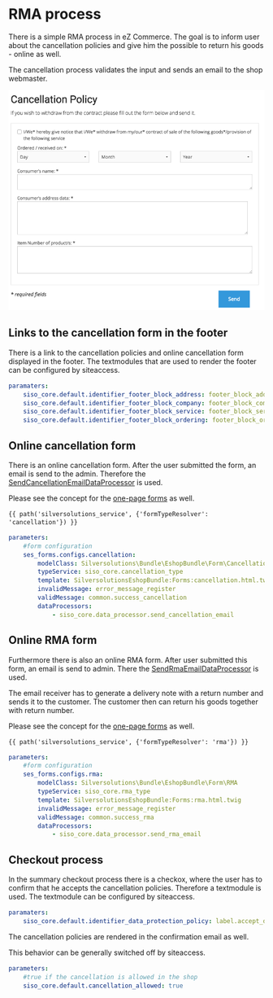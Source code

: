 # RMA process

There is a simple RMA process in eZ Commerce. The goal is to inform user about the cancellation policies and give him the possible to return his goods - online as well.

The cancellation process validates the input and sends an email to the shop webmaster. 

![](../../img/rma_process.png)

## Links to the cancellation form in the footer

There is a link to the cancellation policies and online cancellation form displayed in the footer. The textmodules that are used to render the footer can be configured by siteaccess.

``` yaml
paramaters:
    siso_core.default.identifier_footer_block_address: footer_block_address
    siso_core.default.identifier_footer_block_company: footer_block_company
    siso_core.default.identifier_footer_block_service: footer_block_service
    siso_core.default.identifier_footer_block_ordering: footer_block_ordering
```

## Online cancellation form

There is an online cancellation form. After the user submitted the form, an email is send to the admin. Therefore the [SendCancellationEmailDataProcessor](../../one_page_forms/one_page_forms_api/dataprocessors/dataprocessors_after_submitting/sendcancellationemaildataprocessor.md) is used.

Please see the concept for the [one-page forms](../../one_page_forms/one_page_forms.md) as well.

``` html+twig
{{ path('silversolutions_service', {'formTypeResolver': 'cancellation'}) }}
```

``` yaml
parameters:
    #form configuration
    ses_forms.configs.cancellation:
        modelClass: Silversolutions\Bundle\EshopBundle\Form\Cancellation
        typeService: siso_core.cancellation_type
        template: SilversolutionsEshopBundle:Forms:cancellation.html.twig
        invalidMessage: error_message_register
        validMessage: common.success_cancellation
        dataProcessors:
            - siso_core.data_processor.send_cancellation_email
```

## Online RMA form

Furthermore there is also an online RMA form. After user submitted this form, an email is send to admin. There the [SendRmaEmailDataProcessor](../../one_page_forms/one_page_forms_api/dataprocessors/dataprocessors_after_submitting/sendrmaemaildataprocessor.md) is used.

The email receiver has to generate a delivery note with a return number and sends it to the customer. The customer then can return his goods together with return number.

Please see the concept for the [one-page forms](../../one_page_forms/one_page_forms.md) as well.

``` html+twig
{{ path('silversolutions_service', {'formTypeResolver': 'rma'}) }}
```

``` yaml
parameters:
    #form configuration
    ses_forms.configs.rma:
        modelClass: Silversolutions\Bundle\EshopBundle\Form\RMA
        typeService: siso_core.rma_type
        template: SilversolutionsEshopBundle:Forms:rma.html.twig
        invalidMessage: error_message_register
        validMessage: common.success_rma
        dataProcessors:
            - siso_core.data_processor.send_rma_email
```

## Checkout process

In the summary checkout process there is a checkox, where the user has to confirm that he accepts the cancellation policies. Therefore a textmodule is used. The textmodule can be configured by siteaccess.

``` yaml
paramaters:
    siso_core.default.identifier_data_protection_policy: label.accept_data_protection_and_cancellation_policies
```

The cancellation policies are rendered in the confirmation email as well.

This behavior can be generally switched off by siteaccess.

``` yaml
parameters:
    #true if the cancellation is allowed in the shop
    siso_core.default.cancellation_allowed: true 
```
